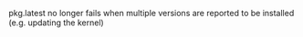 pkg.latest no longer fails when multiple versions are reported to be installed (e.g. updating the kernel)
